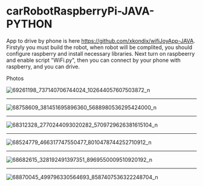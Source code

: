 # carRobotRaspberryPi-JAVA-PYTHON

App to drive by phone is here https://github.com/xkondix/wifiJoyApp-JAVA.
Firstyly you must build the robot, when robot will be complited, you should configure raspberry and install necessary libraries.
Next turn on raspbeerry and enable script "WiFi.py", then you can connect by your phone with raspberry, and you can drive.

Photos

![69261198_737140706744024_102644057607503872_n](https://user-images.githubusercontent.com/52525583/63451300-30f9ac80-c444-11e9-9d08-738a518524cb.jpg)

----------------------------------------------------------------------------------------------------------------------------------------

![68758609_381451695896360_5688980536295424000_n](https://user-images.githubusercontent.com/52525583/63451305-322ad980-c444-11e9-82f9-585aa4db54ed.jpg)

----------------------------------------------------------------------------------------------------------------------------------------

![68312328_2770244093020282_5709729626381615104_n](https://user-images.githubusercontent.com/52525583/63451310-348d3380-c444-11e9-9896-aa34f35dfb88.jpg)

----------------------------------------------------------------------------------------------------------------------------------------

![68524779_466317747550477_8010478744252710912_n](https://user-images.githubusercontent.com/52525583/63451315-36ef8d80-c444-11e9-839b-52d853cf9054.jpg)

----------------------------------------------------------------------------------------------------------------------------------------

![68682615_328192491397351_8969550009510920192_n](https://user-images.githubusercontent.com/52525583/63451320-38b95100-c444-11e9-96af-31c99ede98c8.jpg)

----------------------------------------------------------------------------------------------------------------------------------------

![68870045_499796330564693_8587407536322248704_n](https://user-images.githubusercontent.com/52525583/63451322-39ea7e00-c444-11e9-80bb-1dc4793a4c1f.jpg)
